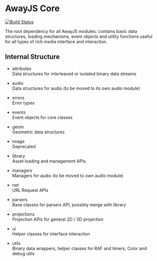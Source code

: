 # AwayJS Core
[![Build Status](https://travis-ci.org/awayjs/core.svg?branch=dev)](https://travis-ci.org/awayjs/core)

The root dependency for all AwayJS modules: contains basic data structures, loading mechanisms, event objects and utility functions useful for all types of rich media interface and interaction.

## Internal Structure

* attributes<br>
Data structures for interleaved or isolated binary data streams

* audio<br>
Data structures for audio (to be moved to its own audio module)

* errors<br>
Error types

* events<br>
Event objects for core classes

* geom<br>
Geometric data structures

* image<br>
Deprecated

* library<br>
Asset loading and management APIs

* managers<br>
Managers for audio (to be moved to own audio module)

* net<br>
URL Request APIs

* parsers<br>
Base classes for parsers API, possibly merge with library

* projections<br>
Projection APIs for general 2D / 3D projection

* ui<br>
Helper classes for interface interaction

* utils<br>
Binary data wrappers, helper classes for RAF and timers, Color and debug utils